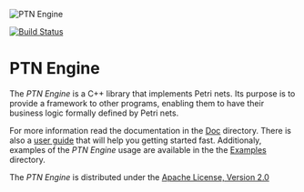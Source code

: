![PTN Engine](<Doc/Logo/PTN%20Engine%20Logo.svg> "PTN Engine")
 
[![Build Status](https://travis-ci.com/vldtecno/PTN-Engine.svg?branch=master)](https://travis-ci.com/vldtecno/PTN-Engine)

# PTN Engine 
The *PTN Engine* is a C++ library that implements Petri nets.
Its purpose is to provide a framework to other programs, enabling them
to have their business logic formally defined by Petri nets.

For more information read the documentation in the [Doc](Doc) directory. There is also 
a [user guide](Doc/User%20Guide/UserGuide.md) that will help you getting started fast. Additionaly, examples of
the *PTN Engine* usage are available in the the [Examples](Examples) directory.

The *PTN Engine* is distributed under the [Apache License, Version 2.0](
http://www.apache.org/licenses/LICENSE-2.0) 
